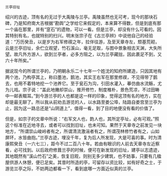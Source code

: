     兰亭旧址 

   绍兴的古迹，顶有名的无过于大禹陵与兰亭。禹陵虽然也无可考，现今的那块石碑，乃是知府南大吉根据“勘舆”之学给它来假定的，本来算不得数，但是到底有那一个庙在那里，并有“窆石”的遗物，可以一看。但是兰亭，却没有什么可看的。因其特别有名，也就特别的扫兴。明末张宗子在《古兰亭辨》中说他自己的经验道：“万历癸丑，以是岁为右军修禊之年，拉伴往游，及至天章寺左，颓基荒砌，云是兰亭旧址，余伫立观望，竹石溪山，毫无足取，与图中景象相去天渊，大失所望。故凡外方游人，欲到兰亭者，必多方阻之，以为兰亭藏拙，因此裹足不到，又六十年所矣。”

   据说现今的所谓兰亭的，乃明朝永乐二十七年一个姓沈的知府所建造，只因其地有两个池，乃构亭其上，称曰墨池，鹅池，其实王右军在那里修禊，不见得带了鹅去，也用不着特地挖一个池养它。至于瓮石为沟，引田水灌入，摹仿曲水流觞，尤为儿戏。宗子说：“盖此地撇却崇山，推开修竹，制度椎朴，景色荒凉，不过田畴中一邮表畷耳。”到今游兰亭的人也都是这一样的印象，觉得这顶有名的地方，实在却是最无聊了。所以我从前劝去游览的人，以水路至娄公埠，陆路自娄宫至兰亭为止，因为这一路总还是“山阴道上”，值得一看，到了目的地便没有看的价值了。

   但是，如宗子的文章中所说：“右军文人也，韵人也，其所定亭址，必有可观。”照这个标准在近地寻去，或者可以找到旧址，也未可知。果然于天章寺之前发见一块地方，“所谓崇山峻岭者有之，所谓清流激湍者有之，所谓茂林修竹者有之，山如屏环，水皆曲抱。”兰亭古迹，埋没千年，复为后人所发现，大是可喜的事。时为清康熙癸丑（一六七三），距今不过二百八十年。若由有眼识的人前去天章寺左近察看，必可找到。以后政府修葺兰亭的时候，便可在新发现的旧址，建亭以志遗迹，其地既然有“溪山竹石”之美，恢复旧观，则别无多少建筑，也不妨事，只要有几楹屋供游人休憩，便已足矣。其昔时所造的亭，可留存以资比较，如有好奇之士，于游览兰亭之际，不妨两边都看一下，看到底哪一方面近似真的兰亭。

